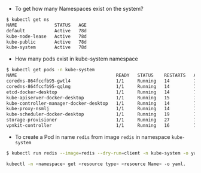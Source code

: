 

- To get how many Namespaces exist on the system?
```bash
$ kubectl get ns         
NAME              STATUS   AGE
default           Active   78d
kube-node-lease   Active   78d
kube-public       Active   78d
kube-system       Active   78d
```

- How many pods exist in kube-system namespace
```bash
$ kubectl get pods -n kube-system
NAME                                     READY   STATUS    RESTARTS   AGE
coredns-864fccfb95-gwtl4                 1/1     Running   14         78d
coredns-864fccfb95-qqlmg                 1/1     Running   14         78d
etcd-docker-desktop                      1/1     Running   14         78d
kube-apiserver-docker-desktop            1/1     Running   15         78d
kube-controller-manager-docker-desktop   1/1     Running   14         78d
kube-proxy-nsmlj                         1/1     Running   14         78d
kube-scheduler-docker-desktop            1/1     Running   19         78d
storage-provisioner                      1/1     Running   27         78d
vpnkit-controller                        1/1     Running   16         78d

```

- To create a Pod in name `redis` from image `redis` in namespace `kube-system`
```bash
$ kubectl run redis --image=redis --dry-run=client -n kube-system -o yaml > pod.yaml
```
```bash
kubectl -n <namespace> get <resource type> <resource Name> -o yaml.
```
